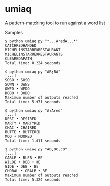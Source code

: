 # umiaq
A pattern-matching tool to run against a word list

Samples

    $ python umiaq.py "*...AredA...*"
    CATCHREDHANDED
    MICHELINSTARREDRESTAURANT
    MICHELINSTARREDRESTAURANTS
    CLEAREDAPATH
    Total time: 0.224 seconds

    $ python umiaq.py "AB;BA"
    [...]
    SOSO • SOSO
    SOWN • OWNS
    OWED • WEDO
    DODO • DODO
    Maximum number of outputs reached
    Total time: 5.971 seconds

    $ python umiaq.py "A;Ared"
    [...]
    DESI • DESIRED
    MARTY • MARTYRED
    CHAI • CHAIRED
    BUTTE • BUTTERED
    MOO • MOORED
    Total time: 1.611 seconds
    
    $ python umiaq.py "AB;BC;CD"
    [...]
    CABLE • BLEB • BE
    WILDE • DEB • BE
    GIDE • DEB • BE
    CHORAL • ORALB • BE
    Maximum number of outputs reached
    Total time: 5.824 seconds
    

